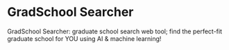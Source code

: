 # GradSchool Searcher
GradSchool Searcher: graduate school search web tool; find the perfect-fit graduate school for YOU using AI & machine learning! 
